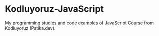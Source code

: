 # Kodluyoruz-JavaScript
My programming studies and code examples of JavaScript Course from Kodluyoruz (Patika.dev).
